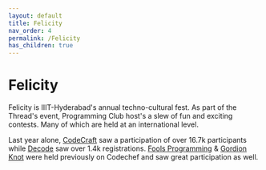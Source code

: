 ```yaml
---
layout: default
title: Felicity
nav_order: 4
permalink: /Felicity
has_children: true
---
```


# Felicity

Felicity is IIIT-Hyderabad's annual techno-cultural fest. As part of the Thread's event, Programming Club host's a slew of fun and exciting contests. Many of which are held at an international level. 

Last year alone, [CodeCraft](/Felicity/Code-Craft) saw a participation of over 16.7k participants while [Decode](/Felicity/Decode) saw over 1.4k registrations. [Fools Programming](/Felicity/Fools-Programming) & [Gordion Knot](/Felicity/Gordion-Knot) were held previously on Codechef and saw great participation as well.
